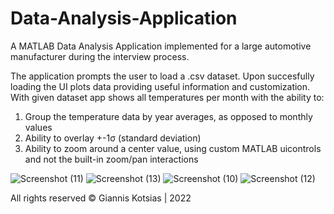 # Data-Analysis-Application
A MATLAB Data Analysis Application implemented for a large automotive manufacturer during the interview process.

The application prompts the user to load a .csv dataset. Upon succesfully loading the UI plots data providing useful information and customization.
With given dataset app shows all temperatures per month with the ability to:

1) Group the temperature data by year averages, as opposed to monthly values
2) Ability to overlay +-1σ (standard deviation)
3) Ability to zoom around a center value, using custom MATLAB uicontrols and not the built-in
zoom/pan interactions

![Screenshot (11)](https://user-images.githubusercontent.com/22893491/208165949-5ef9b00e-a5e5-44cd-b75d-c46f6b2b75ad.png)
![Screenshot (13)](https://user-images.githubusercontent.com/22893491/208166062-1a2847ab-04d9-4f3f-85dd-23557ab19912.png)
![Screenshot (10)](https://user-images.githubusercontent.com/22893491/208166087-5938b577-825d-4f03-93ca-0b22f515ebf4.png)
![Screenshot (12)](https://user-images.githubusercontent.com/22893491/208166096-0cbc51ba-5385-47d1-a334-f611f10a10cf.png)

All rights reserved
© Giannis Kotsias | 2022


